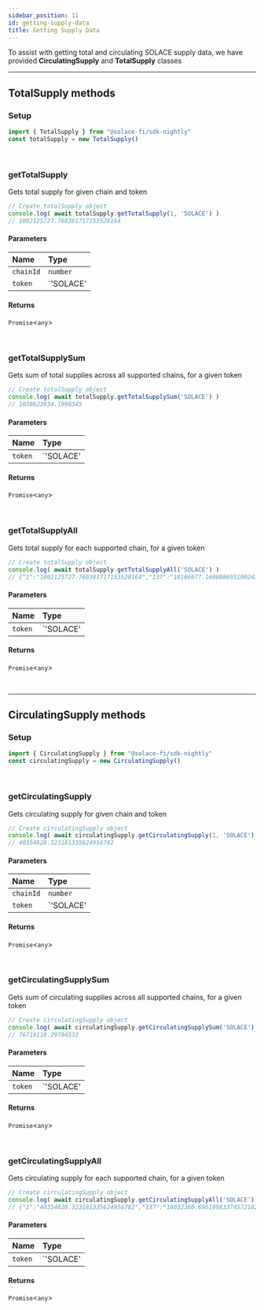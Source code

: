 ```yaml
---
sidebar_position: 11
id: getting-supply-data
title: Getting Supply Data
---
```


To assist with getting total and circulating SOLACE supply data, we have provided **CirculatingSupply** and **TotalSupply** classes

---

## **TotalSupply methods**

### **Setup**
```js
import { TotalSupply } from "@solace-fi/sdk-nightly"
const totalSupply = new TotalSupply()
```

<br/>

### **getTotalSupply**

Gets total supply for given chain and token

```js
// Create totalSupply object
console.log( await totalSupply.getTotalSupply(1, 'SOLACE') )
// 1002125727.760381717153528164
```

#### Parameters

| Name | Type |
| :------ | :------ |
| `chainId` | `number` |
| `token` | `'SOLACE' | 'XSOLACE'` |

#### Returns

`Promise`<`any`\>

<br/>

### **getTotalSupplySum**

Gets sum of total supplies across all supported chains, for a given token

```js
// Create totalSupply object
console.log( await totalSupply.getTotalSupplySum('SOLACE') )
// 1038623934.1998345
```

#### Parameters

| Name | Type |
| :------ | :------ |
| `token` | `'SOLACE' | 'XSOLACE'` |

#### Returns

`Promise`<`any`\>

<br/>

### **getTotalSupplyAll**

Gets total supply for each supported chain, for a given token

```js
// Create totalSupply object
console.log( await totalSupply.getTotalSupplyAll('SOLACE') )
// {"1":"1002125727.760381717153528164","137":"18166077.160888695100243844","1313161554":"18332129.278564149669640774"}
```

#### Parameters

| Name | Type |
| :------ | :------ |
| `token` | `'SOLACE' | 'XSOLACE'` |

#### Returns

`Promise`<`any`\>

<br/>

---

## **CirculatingSupply methods**

### **Setup**
```js
import { CirculatingSupply } from "@solace-fi/sdk-nightly"
const circulatingSupply = new CirculatingSupply()
```

<br/>

### **getCirculatingSupply**

Gets circulating supply for given chain and token

```js
// Create circulatingSupply object
console.log( await circulatingSupply.getCirculatingSupply(1, 'SOLACE') )
// 40354628.323181335624956782
```

#### Parameters

| Name | Type |
| :------ | :------ |
| `chainId` | `number` |
| `token` | `'SOLACE' | 'XSOLACE'` |

#### Returns

`Promise`<`any`\>

<br/>

### **getCirculatingSupplySum**

Gets sum of circulating supplies across all supported chains, for a given token

```js
// Create circulatingSupply object
console.log( await circulatingSupply.getCirculatingSupplySum('SOLACE') )
// 76719118.29794532
```

#### Parameters

| Name | Type |
| :------ | :------ |
| `token` | `'SOLACE' | 'XSOLACE'` |

#### Returns

`Promise`<`any`\>

<br/>

### **getCirculatingSupplyAll**

Gets circulating supply for each supported chain, for a given token

```js
// Create circulatingSupply object
console.log( await circulatingSupply.getCirculatingSupplyAll('SOLACE') )
// {"1":"40354628.323181335624956782","137":"18032360.696199833745721628","1313161554":"18332129.278564149669640774"}
```

#### Parameters

| Name | Type |
| :------ | :------ |
| `token` | `'SOLACE' | 'XSOLACE'` |

#### Returns

`Promise`<`any`\>

<br/>

